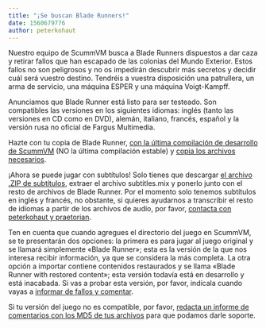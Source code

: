 ```yaml
---
title: "¡Se buscan Blade Runners!"
date: 1560679776
author: peterkohaut
---
```


Nuestro equipo de ScummVM busca a Blade Runners dispuestos a dar caza y retirar fallos que han escapado de las colonias del Mundo Exterior. Estos fallos no son peligrosos y no os impedirán descubrir más secretos y decidir cuál será vuestro destino. Tendréis a vuestra disposición una patrullera, un arma de servicio, una máquina ESPER y una máquina Voigt-Kampff.

Anunciamos que Blade Runner está listo para ser testeado. Son compatibles las versiones en los siguientes idiomas: inglés (tanto las versiones en CD como en DVD), alemán, italiano, francés, español y la versión rusa no oficial de Fargus Multimedia.

Hazte con tu copia de Blade Runner, [con la última compilación de desarrollo de ScummVM](https://buildbot.scummvm.org/builds.html) (NO la última compilación estable) y [copia los archivos necesarios](https://wiki.scummvm.org/index.php?title=Datafiles#Blade_Runner).

¡Ahora se puede jugar con subtítulos! Solo tienes que descargar [el archivo .ZIP de subtítulos](https://www.scummvm.org/games/#bladerunner), extraer el archivo subtitles.mix y ponerlo junto con el resto de archivos de Blade Runner. Por el momento solo tenemos subtítulos en inglés y francés, no obstante, si quieres ayudarnos a transcribir el resto de idiomas a partir de los archivos de audio, por favor, [contacta con peterkohaut y praetorian](https://www.scummvm.org/contact/).

Ten en cuenta que cuando agregues el directorio del juego en ScummVM, se te presentarán dos opciones: la primera es para jugar al juego original y se llamará simplemente «Blade Runner»; esta es la versión de la que nos interesa recibir información, ya que se considera la más completa. La otra opción a importar contiene contenidos restaurados y se llama «Blade Runner with restored content»; esta versión todavía está en desarrollo y está inacabada. Si vas a probar esta versión, por favor, indícala cuando vayas a [informar de fallos y comentar](https://bugs.scummvm.org/).

Si tu versión del juego no es compatible, por favor, [redacta un informe de comentarios con los MD5 de tus archivos](https://wiki.scummvm.org/index.php/Reporting_unknown_MD5_checksums) para que podamos darle soporte.
